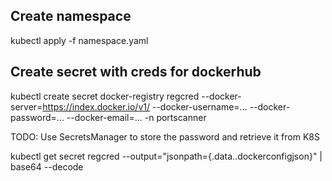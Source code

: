 
## Create namespace

kubectl apply -f namespace.yaml

## Create secret with creds for dockerhub

kubectl create secret docker-registry regcred --docker-server=https://index.docker.io/v1/ --docker-username=... --docker-password=... --docker-email=... -n portscanner

TODO: Use SecretsManager to store the password and retrieve it from K8S

kubectl get secret regcred --output="jsonpath={.data.\.dockerconfigjson}" | base64 --decode





